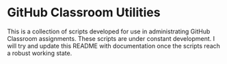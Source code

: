 # GitHub Classroom Utilities
This is a collection of scripts developed for use in administrating GitHub Classroom assignments. These scripts are under constant development. I will try and update this README with documentation once the scripts reach a robust working state.

